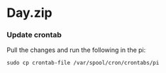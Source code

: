 # Day.zip

### Update crontab

Pull the changes and run the following in the pi:

```
sudo cp crontab-file /var/spool/cron/crontabs/pi 
```